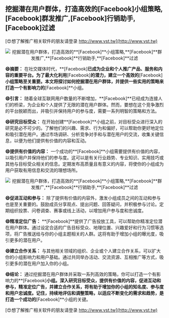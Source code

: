 ## **挖掘潜在用户群体，打造高效的**[Facebook]**小组策略,**[Facebook]**群发推广,**[Facebook]**行销助手,**[Facebook]**过滤**

[😍想了解推广相关软件的朋友请登录 http://www.vst.tw](http://www.vst.tw)

 <center><img src="https://vst.tw/MP4/tuiguang/png/4.png" alt="挖掘潜在用户群体，打造高效的**[Facebook]**小组策略,**[Facebook]**群发推广,**[Facebook]**行销助手,**[Facebook]**过滤"></center>

**😄摘要：**
在社交媒体时代，**[Facebook]**已成为企业和个人推广产品、服务和内容的重要平台。为了最大化利用**[Facebook]**的潜力，建立一个高效的**[Facebook]**小组策略至关重要。本文将探讨如何挖掘潜在用户群体，并提供一些实用的策略来打造一个有影响力的**[Facebook]**小组。

**😄引言：**
随着全球互联网用户数量的不断增加，**[Facebook]**已经成为连接人们的桥梁，为企业和个人提供了无限的潜在用户群体。然而，要想在这个竞争激烈的平台脱颖而出，并吸引并保持用户的参与度，需要一系列明智的策略和方法。

**😄研究目标受众：**
在开始创建**[Facebook]**小组之前，对目标受众进行深入的研究是必不可少的。了解他们的兴趣、需求、行为和偏好，可以帮助你更好地定位和吸引潜在用户。通过市场调研、分析竞争对手和与潜在用户的交流，收集关键信息，以便为他们提供有价值的内容和互动。

**😄提供有价值的内容：**
一个成功的**[Facebook]**小组需要提供有价值的内容，以吸引用户并保持他们的参与度。这可以是有关行业趋势、专业知识、实用技巧或其他与目标受众相关的信息。定期发布高质量且有意义的内容，将使你的小组成为用户获取有用信息和交流的理想场所。

 <center><img src="https://vst.tw/MP4/tuiguang/png/3.png" alt="挖掘潜在用户群体，打造高效的**[Facebook]**小组策略,**[Facebook]**群发推广,**[Facebook]**行销助手,**[Facebook]**过滤"></center>

**😄促进互动和参与：**
除了提供有价值的内容外，激发小组成员之间的互动和参与也是至关重要的。鼓励成员分享观点、提出问题、回答疑问，并积极参与讨论。定期组织投票、问卷调查、赛事或线上活动，以增加用户参与度和忠诚度。

**😄精准定位广告：**
**[Facebook]**提供了广告投放工具，可以帮助你精准定位潜在用户群体。通过设定合适的广告目标受众、地理位置、兴趣爱好和行为习惯等选项，将广告推送给与你的小组主题相关的人群。这将有助于增加小组的曝光度，吸引更多的潜在用户。

**😄建立合作关系：**
与其他相关领域的组织、企业或个人建立合作关系，可以扩大你的小组影响力和用户基础。通过共同举办活动、交流资源、互相推广等方式，吸引更多的潜在用户加入你的小组。

**😄结论：**
通过挖掘潜在用户群体并采取一系列高效的策略，你可以打造一个有影响力的**[Facebook]**小组。深入研究目标受众，提供有价值的内容，促进互动和参与，精准定位广告，并建立合作关系，将有助于增加你的小组的知名度、参与度和用户忠诚度。记住，持续地评估和调整策略，以适应不断变化的需求和趋势，是打造一个成功的**[Facebook]**小组的关键。

[😍想了解推广相关软件的朋友请登录 http://www.vst.tw](http://www.vst.tw)



